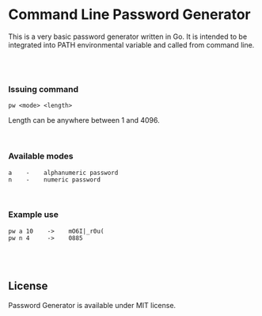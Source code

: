<h1>Command Line Password Generator</h1>

<p>This is a very basic password generator written in Go. It is intended to be integrated into PATH environmental variable and called from command line.

<br><br>

<h3>Issuing command</h3>
    
    pw <mode> <length> 

Length can be anywhere between 1 and 4096.

<br>

<h3>Available modes</h3>

    a    -    alphanumeric password
    n    -    numeric password

<br>

<h3>Example use</h3>

    pw a 10    ->    mO6I|_r0u(
    pw n 4     ->    0885
</p>

<br><br>

<h2>License</h2>

<p>Password Generator is available under MIT license.</p>
